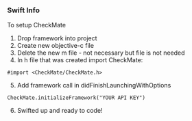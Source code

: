 ### Swift Info ###

To setup CheckMate

1. Drop framework into project
2. Create new objective-c file
3. Delete the new m file - not necessary but file is not needed
4. In h file that was created import CheckMate:
```
#import <CheckMate/CheckMate.h>
```
5. Add framework call in didFinishLaunchingWithOptions
```
CheckMate.initializeFramework("YOUR API KEY")
```    
6. Swifted up and ready to code!